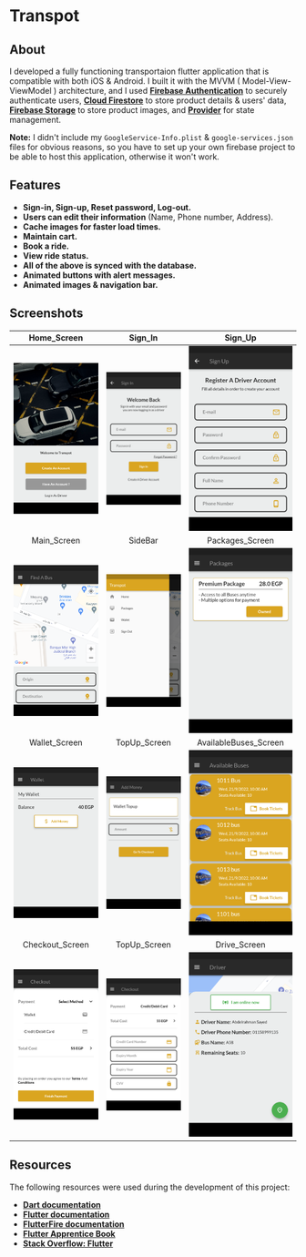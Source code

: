# Transpot

## About
I developed a fully functioning transportaion flutter application that is compatible with both iOS & Android. I built it with the MVVM
( Model-View-ViewModel ) architecture, and I used [**Firebase Authentication**](https://firebase.google.com/products/auth) to securely authenticate users, [**Cloud Firestore**](https://firebase.google.com/products/firestore) to store product details & users' data, [**Firebase Storage**](https://firebase.google.com/products/storage) to store product images, and [**Provider**](https://pub.dev/packages/provider) for state management.

**Note:** I didn't include my `GoogleService-Info.plist` & `google-services.json` files for obvious reasons, so you have to set up your own firebase project to be able to host this application, otherwise it won't work.

## Features
- **Sign-in, Sign-up, Reset password, Log-out.**
- **Users can edit their information** (Name, Phone number, Address).
- **Cache images for faster load times.**
- **Maintain cart.**
- **Book a ride.**
- **View ride status.**
- **All of the above is synced with the database.**
- **Animated buttons with alert messages.**
- **Animated images & navigation bar.**

## Screenshots
| Home_Screen | Sign_In | Sign_Up |
| :---: | :---: | :---:|
| ![Home](https://github.com/xBodda/Transpot/blob/master/SS/Screenshot_20220921-195418.png) | ![Sign-In](https://github.com/xBodda/Transpot/blob/master/SS/Screenshot_20220921-195555.png) | ![Sign-Up](https://github.com/xBodda/Transpot/blob/master/SS/Screenshot_20220921-195611.png) |
| Main_Screen | SideBar | Packages_Screen |
| ![Main-Screen](https://github.com/xBodda/Transpot/blob/master/SS/Screenshot_20220921-195716.png) | ![Side-Bar](https://github.com/xBodda/Transpot/blob/master/SS/Screenshot_20220921-195733.png) | ![Packages](https://github.com/xBodda/Transpot/blob/master/SS/Screenshot_20220921-195757.png) |
| Wallet_Screen | TopUp_Screen | AvailableBuses_Screen |
| ![Wallet](https://github.com/xBodda/Transpot/blob/master/SS/Screenshot_20220921-195809.png) | ![TopUp](https://github.com/xBodda/Transpot/blob/master/SS/Screenshot_20220921-195824.png) | ![Checkout](https://github.com/xBodda/Transpot/blob/master/SS/Screenshot_20220921-195934.png) |
| Checkout_Screen | TopUp_Screen | Drive_Screen |
| ![Checkout](https://github.com/xBodda/Transpot/blob/master/SS/Screenshot_20220921-195854.png) | ![Checkout](https://github.com/xBodda/Transpot/blob/master/SS/Screenshot_20220921-195913.png) | ![Checkout](https://github.com/xBodda/Transpot/blob/master/SS/Screenshot_20220921-200122.png) |

## Resources
The following resources were used during the development of this project:
- [**Dart documentation**](https://dart.dev/guides)
- [**Flutter documentation**](https://flutter.dev/docs)
- [**FlutterFire documentation**](https://firebase.flutter.dev/docs/overview)
- [**Flutter Apprentice Book**](https://www.raywenderlich.com/books/flutter-apprentice/v2.0)
- [**Stack Overflow: Flutter**](https://stackoverflow.com/questions/tagged/flutter)
